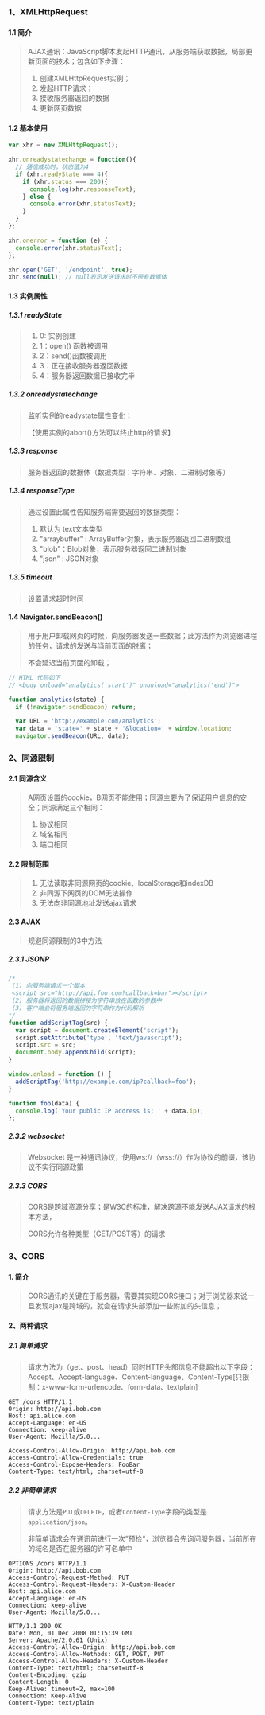 ### 1、XMLHttpRequest

#### 1.1 简介

> AJAX通讯：JavaScript脚本发起HTTP通讯，从服务端获取数据，局部更新页面的技术；包含如下步骤：
>
> 1. 创建XMLHttpRequest实例；
> 2. 发起HTTP请求；
> 3. 接收服务器返回的数据
> 4. 更新网页数据

#### 1.2 基本使用

```javascript
var xhr = new XMLHttpRequest();

xhr.onreadystatechange = function(){
  // 通信成功时，状态值为4
  if (xhr.readyState === 4){
    if (xhr.status === 200){
      console.log(xhr.responseText);
    } else {
      console.error(xhr.statusText);
    }
  }
};

xhr.onerror = function (e) {
  console.error(xhr.statusText);
};

xhr.open('GET', '/endpoint', true); 
xhr.send(null); // null表示发送请求时不带有数据体
```

#### 1.3 实例属性

##### 1.3.1 readyState

> 1. 0:  实例创建
> 2. 1：open() 函数被调用
> 3. 2：send()函数被调用
> 4. 3：正在接收服务器返回数据
> 5. 4：服务器返回数据已接收完毕

##### 1.3.2 onreadystatechange

> 监听实例的readystate属性变化；
>
> 【使用实例的abort()方法可以终止http的请求】

##### 1.3.3 response

> 服务器返回的数据体（数据类型：字符串、对象、二进制对象等）

##### 1.3.4 responseType

> 通过设置此属性告知服务端需要返回的数据类型：
>
> 1. 默认为 text文本类型
> 2. "arraybuffer" : ArrayBuffer对象，表示服务器返回二进制数组
> 3. "blob"：Blob对象，表示服务器返回二进制对象
> 4. "json" : JSON对象

##### 1.3.5 timeout

> 设置请求超时时间

#### 1.4 Navigator.sendBeacon()

> 用于用户卸载网页的时候，向服务器发送一些数据；此方法作为浏览器进程的任务，请求的发送与当前页面的脱离；
>
> 不会延迟当前页面的卸载；

```JavaScript
// HTML 代码如下
// <body onload="analytics('start')" onunload="analytics('end')">

function analytics(state) {
  if (!navigator.sendBeacon) return;

  var URL = 'http://example.com/analytics';
  var data = 'state=' + state + '&location=' + window.location;
  navigator.sendBeacon(URL, data);

```



### 2、同源限制

#### 2.1 同源含义

> A网页设置的cookie，B网页不能使用；同源主要为了保证用户信息的安全；同源满足三个相同：
>
> 1. 协议相同
> 2. 域名相同
> 3. 端口相同

#### 2.2 限制范围

> 1. 无法读取非同源网页的cookie、localStorage和indexDB
> 2. 非同源下网页的DOM无法操作
> 3. 无法向非同源地址发送ajax请求

#### 2.3 AJAX

> 规避同源限制的3中方法

##### 2.3.1 JSONP

```javascript
/*
 (1) 向服务端请求一个脚本
 <script src="http://api.foo.com?callback=bar"></script>
 (2) 服务器将返回的数据拼接为字符串放在函数的参数中
 (3) 客户端会将服务端返回的字符串作为代码解析
*/ 
function addScriptTag(src) {
  var script = document.createElement('script');
  script.setAttribute('type', 'text/javascript');
  script.src = src;
  document.body.appendChild(script);
}

window.onload = function () {
  addScriptTag('http://example.com/ip?callback=foo');
}

function foo(data) {
  console.log('Your public IP address is: ' + data.ip);
};
```

##### 2.3.2 websocket

> Websocket 是一种通讯协议，使用ws://（wss://）作为协议的前缀，该协议不实行同源政策

##### 2.3.3 CORS

> CORS是跨域资源分享；是W3C的标准，解决跨源不能发送AJAX请求的根本方法，
>
> CORS允许各种类型（GET/POST等）的请求

### 3、CORS

#### 1. 简介

> CORS通讯的关键在于服务器，需要其实现CORS接口；对于浏览器来说一旦发现ajax是跨域的，就会在请求头部添加一些附加的头信息；

#### 2、两种请求

##### 2.1 简单请求

> 请求方法为（get、post、head）同时HTTP头部信息不能超出以下字段：Accept、Accept-language、Content-language、Content-Type[只限制：x-www-form-urlencode、form-data、textplain]

```http
GET /cors HTTP/1.1
Origin: http://api.bob.com
Host: api.alice.com
Accept-Language: en-US
Connection: keep-alive
User-Agent: Mozilla/5.0...
```

```http
Access-Control-Allow-Origin: http://api.bob.com
Access-Control-Allow-Credentials: true
Access-Control-Expose-Headers: FooBar
Content-Type: text/html; charset=utf-8
```

##### 2.2 非简单请求

> 请求方法是`PUT`或`DELETE`，或者`Content-Type`字段的类型是`application/json`。
>
> 非简单请求会在通讯前进行一次”预检“，浏览器会先询问服务器，当前所在的域名是否在服务器的许可名单中

```http
OPTIONS /cors HTTP/1.1
Origin: http://api.bob.com
Access-Control-Request-Method: PUT
Access-Control-Request-Headers: X-Custom-Header
Host: api.alice.com
Accept-Language: en-US
Connection: keep-alive
User-Agent: Mozilla/5.0...
```

```http
HTTP/1.1 200 OK
Date: Mon, 01 Dec 2008 01:15:39 GMT
Server: Apache/2.0.61 (Unix)
Access-Control-Allow-Origin: http://api.bob.com
Access-Control-Allow-Methods: GET, POST, PUT
Access-Control-Allow-Headers: X-Custom-Header
Content-Type: text/html; charset=utf-8
Content-Encoding: gzip
Content-Length: 0
Keep-Alive: timeout=2, max=100
Connection: Keep-Alive
Content-Type: text/plain
```

